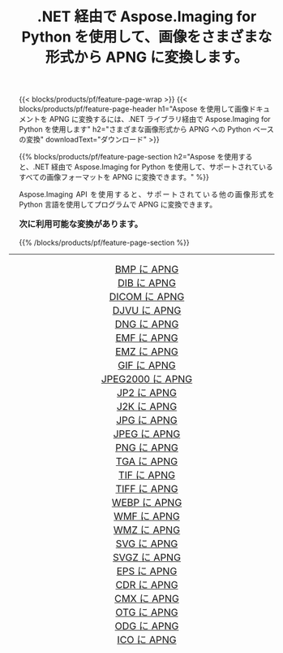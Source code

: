 ﻿---
title: .NET 経由で Aspose.Imaging for Python を使用して、画像をさまざまな形式から APNG に変換します。 
weight: 3920
url: /ja/python-net/conversion/to/apng/ 
lang: ja
langdirlevel: 2
locales: zh-hans,ja,it,ru,de,es,fr,nl,id,lt,pl,pt,vi,tr,ko,zh-hant,ar,hi,th,sv,cs,uk,he
description: .NET ライブラリ経由で Aspose.Imaging for Python を使用して、さまざまな形式から APNG に変換できます。
---

{{< blocks/products/pf/feature-page-wrap >}}
{{< blocks/products/pf/feature-page-header h1="Aspose を使用して画像ドキュメントを APNG に変換するには、.NET ライブラリ経由で Aspose.Imaging for Python を使用します" h2="さまざまな画像形式から APNG への Python ベースの変換" downloadText="ダウンロード" >}}


{{% blocks/products/pf/feature-page-section  h2="Aspose を使用すると、.NET 経由で Aspose.Imaging for Python を使用して、サポートされているすべての画像フォーマットを APNG に変換できます。" %}}
<p align=justify>Aspose.Imaging API を使用すると、サポートされている他の画像形式を Python 言語を使用してプログラムで APNG に変換できます。</p>
<h3 style="margin-top:16px;">
次に利用可能な変換があります。
</h3>
{{% /blocks/products/pf/feature-page-section %}}
<div class="container-fluid productfamilypage bg-gray">
    <div class="convertypes bg-gray agp-content section">
        <div class="container">
		<hr style="margin-left:-20px;"/>
		<div class="row other-converters" style="gap: 10px;font-size: 19px;text-align:center;">
		    <div class='col-md-3 other-converter remove-lp remove-rp'><a href="/imaging/ja/python-net/conversion/bmp-to-apng/" style="padding:15px;">BMP に APNG</a></div>
<div class='col-md-3 other-converter remove-lp remove-rp'><a href="/imaging/ja/python-net/conversion/dib-to-apng/" style="padding:15px;">DIB に APNG</a></div>
<div class='col-md-3 other-converter remove-lp remove-rp'><a href="/imaging/ja/python-net/conversion/dicom-to-apng/" style="padding:15px;">DICOM に APNG</a></div>
<div class='col-md-3 other-converter remove-lp remove-rp'><a href="/imaging/ja/python-net/conversion/djvu-to-apng/" style="padding:15px;">DJVU に APNG</a></div>
<div class='col-md-3 other-converter remove-lp remove-rp'><a href="/imaging/ja/python-net/conversion/dng-to-apng/" style="padding:15px;">DNG に APNG</a></div>
<div class='col-md-3 other-converter remove-lp remove-rp'><a href="/imaging/ja/python-net/conversion/emf-to-apng/" style="padding:15px;">EMF に APNG</a></div>
<div class='col-md-3 other-converter remove-lp remove-rp'><a href="/imaging/ja/python-net/conversion/emz-to-apng/" style="padding:15px;">EMZ に APNG</a></div>
<div class='col-md-3 other-converter remove-lp remove-rp'><a href="/imaging/ja/python-net/conversion/gif-to-apng/" style="padding:15px;">GIF に APNG</a></div>
<div class='col-md-3 other-converter remove-lp remove-rp'><a href="/imaging/ja/python-net/conversion/jpeg2000-to-apng/" style="padding:15px;">JPEG2000 に APNG</a></div>
<div class='col-md-3 other-converter remove-lp remove-rp'><a href="/imaging/ja/python-net/conversion/jp2-to-apng/" style="padding:15px;">JP2 に APNG</a></div>
<div class='col-md-3 other-converter remove-lp remove-rp'><a href="/imaging/ja/python-net/conversion/j2k-to-apng/" style="padding:15px;">J2K に APNG</a></div>
<div class='col-md-3 other-converter remove-lp remove-rp'><a href="/imaging/ja/python-net/conversion/jpg-to-apng/" style="padding:15px;">JPG に APNG</a></div>
<div class='col-md-3 other-converter remove-lp remove-rp'><a href="/imaging/ja/python-net/conversion/jpeg-to-apng/" style="padding:15px;">JPEG に APNG</a></div>
<div class='col-md-3 other-converter remove-lp remove-rp'><a href="/imaging/ja/python-net/conversion/png-to-apng/" style="padding:15px;">PNG に APNG</a></div>
<div class='col-md-3 other-converter remove-lp remove-rp'><a href="/imaging/ja/python-net/conversion/tga-to-apng/" style="padding:15px;">TGA に APNG</a></div>
<div class='col-md-3 other-converter remove-lp remove-rp'><a href="/imaging/ja/python-net/conversion/tif-to-apng/" style="padding:15px;">TIF に APNG</a></div>
<div class='col-md-3 other-converter remove-lp remove-rp'><a href="/imaging/ja/python-net/conversion/tiff-to-apng/" style="padding:15px;">TIFF に APNG</a></div>
<div class='col-md-3 other-converter remove-lp remove-rp'><a href="/imaging/ja/python-net/conversion/webp-to-apng/" style="padding:15px;">WEBP に APNG</a></div>
<div class='col-md-3 other-converter remove-lp remove-rp'><a href="/imaging/ja/python-net/conversion/wmf-to-apng/" style="padding:15px;">WMF に APNG</a></div>
<div class='col-md-3 other-converter remove-lp remove-rp'><a href="/imaging/ja/python-net/conversion/wmz-to-apng/" style="padding:15px;">WMZ に APNG</a></div>
<div class='col-md-3 other-converter remove-lp remove-rp'><a href="/imaging/ja/python-net/conversion/svg-to-apng/" style="padding:15px;">SVG に APNG</a></div>
<div class='col-md-3 other-converter remove-lp remove-rp'><a href="/imaging/ja/python-net/conversion/svgz-to-apng/" style="padding:15px;">SVGZ に APNG</a></div>
<div class='col-md-3 other-converter remove-lp remove-rp'><a href="/imaging/ja/python-net/conversion/eps-to-apng/" style="padding:15px;">EPS に APNG</a></div>
<div class='col-md-3 other-converter remove-lp remove-rp'><a href="/imaging/ja/python-net/conversion/cdr-to-apng/" style="padding:15px;">CDR に APNG</a></div>
<div class='col-md-3 other-converter remove-lp remove-rp'><a href="/imaging/ja/python-net/conversion/cmx-to-apng/" style="padding:15px;">CMX に APNG</a></div>
<div class='col-md-3 other-converter remove-lp remove-rp'><a href="/imaging/ja/python-net/conversion/otg-to-apng/" style="padding:15px;">OTG に APNG</a></div>
<div class='col-md-3 other-converter remove-lp remove-rp'><a href="/imaging/ja/python-net/conversion/odg-to-apng/" style="padding:15px;">ODG に APNG</a></div>
<div class='col-md-3 other-converter remove-lp remove-rp'><a href="/imaging/ja/python-net/conversion/ico-to-apng/" style="padding:15px;">ICO に APNG</a></div>
                </div>
        </div>
    </div>
</div>
<br/>


